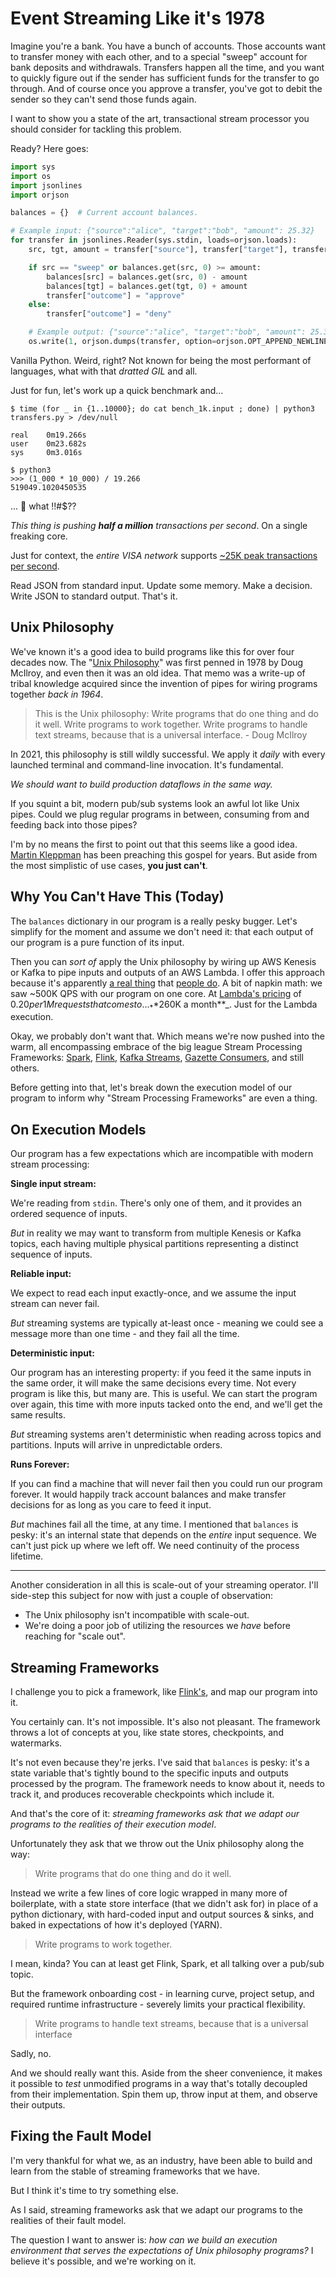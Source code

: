 # Event Streaming Like it's 1978

Imagine you're a bank. You have a bunch of accounts.
Those accounts want to transfer money with each other,
and to a special "sweep" account for bank deposits and withdrawals. 
Transfers happen all the time, and you want to quickly figure out
if the sender has sufficient funds for the transfer to go through.
And of course once you approve a transfer,
you've got to debit the sender
so they can't send those funds again.

I want to show you a state of the art,
transactional stream processor
you should consider for tackling this problem.

Ready? Here goes:

```python
import sys
import os
import jsonlines
import orjson

balances = {}  # Current account balances.

# Example input: {"source":"alice", "target":"bob", "amount": 25.32}
for transfer in jsonlines.Reader(sys.stdin, loads=orjson.loads):
    src, tgt, amount = transfer["source"], transfer["target"], transfer["amount"]

    if src == "sweep" or balances.get(src, 0) >= amount:
        balances[src] = balances.get(src, 0) - amount
        balances[tgt] = balances.get(tgt, 0) + amount
        transfer["outcome"] = "approve"
    else:
        transfer["outcome"] = "deny"

    # Example output: {"source":"alice", "target":"bob", "amount": 25.32, "outcome": "deny"}
    os.write(1, orjson.dumps(transfer, option=orjson.OPT_APPEND_NEWLINE))
```

Vanilla Python.
Weird, right?
Not known for being the most performant of languages,
what with that _dratted GIL_ and all.

Just for fun, let's work up a quick benchmark and...

```console
$ time (for _ in {1..10000}; do cat bench_1k.input ; done) | python3 transfers.py > /dev/null

real    0m19.266s
user    0m23.682s
sys     0m3.016s

$ python3
>>> (1_000 * 10_000) / 19.266
519049.1020450535
```

... 🤯 what !!#$??

_This thing is pushing **half a million** transactions per second_.
On a single freaking core.

Just for context,
the _entire VISA network_ supports
[~25K peak transactions per second](https://www.reddit.com/r/nanocurrency/comments/82438o/visa_is_capable_of_performing_24000_transactions/).

Read JSON from standard input.
Update some memory.
Make a decision.
Write JSON to standard output.
That's it.

## Unix Philosophy

We've known it's a good idea to build programs like this
for over four decades now.
The
"[Unix Philosophy](https://en.wikipedia.org/wiki/Unix_philosophy)"
was first penned in 1978 by Doug McIlroy,
and even then it was an old idea.
That memo was a write-up of tribal knowledge acquired since the
invention of pipes for wiring programs together _back in 1964_.

> This is the Unix philosophy: Write programs that do one thing and do it well. Write programs to work together. Write programs to handle text streams, because that is a universal interface. - Doug McIlroy

In 2021, this philosophy is still wildly successful.
We apply it _daily_ with every launched terminal
and command-line invocation.
It's fundamental.

_We should want to build production dataflows in the same way._

If you squint a bit, modern pub/sub systems look an awful lot like Unix pipes.
Could we plug regular programs in between,
consuming from and feeding back into those pipes?

I'm by no means the first to point out that this seems like a good idea.
[Martin Kleppman](https://www.oreilly.com/library/view/making-sense-of/9781492042563/ch04.html)
has been preaching this gospel for years.
But aside from the most simplistic of use cases,
**you just can't**.

## Why You Can't Have This (Today)

The `balances` dictionary in our program is a really pesky bugger.
Let's simplify for the moment and assume we don't need it:
that each output of our program is a pure function of its input.

Then you can _sort of_ apply the Unix philosophy by wiring up
AWS Kenesis or Kafka to pipe inputs and outputs of an AWS Lambda.
I offer this approach because it's apparently
[a real thing](https://docs.aws.amazon.com/lambda/latest/dg/with-kinesis.html)
that 
[people do](https://docs.confluent.io/kafka-connect-aws-lambda/current/index.html).
A bit of napkin math:
we saw ~500K QPS with our program on one core.
At
[Lambda's pricing](https://aws.amazon.com/lambda/pricing/)
of $0.20 per 1M requests that comes to... 
_**$260K a month**_.
Just for the Lambda execution.

Okay, we probably don't want that.
Which means we're now pushed into the warm,
all encompassing embrace of the big league
Stream Processing Frameworks:
[Spark](https://spark.apache.org/docs/latest/streaming-programming-guide.html),
[Flink](https://flink.apache.org/),
[Kafka Streams](https://kafka.apache.org/documentation/streams/),
[Gazette Consumers](https://gazette.readthedocs.io/en/latest/consumers-concepts.html),
and still others.

Before getting into that, let's break down the execution model
of our program to inform why "Stream Processing Frameworks"
are even a thing.

## On Execution Models

Our program has a few expectations which are incompatible
with modern stream processing:

**Single input stream:**

We're reading from `stdin`.
There's only one of them,
and it provides an ordered sequence of inputs.

_But_ in reality we may want to transform from multiple
Kenesis or Kafka topics,
each having multiple physical partitions representing a
distinct sequence of inputs.

**Reliable input:**

We expect to read each input exactly-once,
and we assume the input stream can never fail.

_But_ streaming systems are typically at-least once -
meaning we could see a message more than one time -
and they fail all the time.

**Deterministic input:**

Our program has an interesting property:
if you feed it the same inputs in the same order,
it will make the same decisions every time.
Not every program is like this, but many are.
This is useful.
We can start the program over again,
this time with more inputs tacked onto the end,
and we'll get the same results. 

_But_ streaming systems aren't deterministic when
reading across topics and partitions.
Inputs will arrive in unpredictable orders.

**Runs Forever:**

If you can find a machine that will never fail
then you could run our program forever.
It would happily track account balances
and make transfer decisions for as long
as you care to feed it input.

_But_ machines fail all the time, at any time.
I mentioned that `balances` is pesky:
it's an internal state that depends on the _entire_
input sequence.
We can't just pick up where we left off.
We need continuity of the process lifetime.

---

Another consideration in all this is scale-out of your
streaming operator.
I'll side-step this subject for now with just a couple of observation:
* The Unix philosophy isn't incompatible with scale-out.
* We're doing a poor job of utilizing the resources we _have_ before reaching for "scale out".

## Streaming Frameworks

I challenge you to pick a framework,
like [Flink's](https://flink.apache.org/),
and map our program into it.

You certainly can. It's not impossible.
It's also not pleasant.
The framework throws a lot of concepts at you,
like state stores, checkpoints, and watermarks.

It's not even because they're jerks.
I've said that `balances` is pesky:
it's a state variable that's tightly bound to
the specific inputs and outputs processed by the program.
The framework needs to know about it,
needs to track it,
and produces recoverable checkpoints which include it.

And that's the core of it:
_streaming frameworks ask that we adapt our programs
to the realities of their execution model_.

Unfortunately they ask that we throw out the Unix philosophy along the way:

> Write programs that do one thing and do it well. 

Instead we write a few lines of core logic wrapped in many more of boilerplate,
with a state store interface (that we didn't ask for)
in place of a python dictionary,
with hard-coded input and output sources & sinks,
and baked in expectations of how it's deployed (YARN).

> Write programs to work together.

I mean, kinda?
You can at least get Flink, Spark,
et all talking over a pub/sub topic.

But the framework onboarding cost -
in learning curve,
project setup,
and required runtime infrastructure -
severely limits your practical flexibility.

> Write programs to handle text streams, because that is a universal interface

Sadly, no.

And we should really want this.
Aside from the sheer convenience,
it makes it possible to _test_ unmodified programs in a way
that's totally decoupled from their implementation.
Spin them up, throw input at them, and observe their outputs.

## Fixing the Fault Model

I'm very thankful for what we, as an industry,
have been able to build and learn
from the stable of streaming frameworks that we have.

But I think it's time to try something else.

As I said, streaming frameworks ask that we adapt our
programs to the realities of their fault model.

The question I want to answer is:
_how can we build an execution environment
that serves the expectations of Unix philosophy programs?_
I believe it's possible, and we're working on it.
